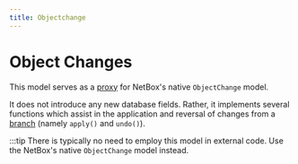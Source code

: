 ```yaml
---
title: Objectchange
---
```

# Object Changes

This model serves as a [proxy](https://docs.djangoproject.com/en/stable/topics/db/models/#proxy-models) for NetBox's native `ObjectChange` model.

It does not introduce any new database fields. Rather, it implements several functions which assist in the application and reversal of changes from a [branch](./branch.md) (namely `apply()` and `undo()`).

:::tip
    There is typically no need to employ this model in external code. Use the NetBox's native `ObjectChange` model instead.
